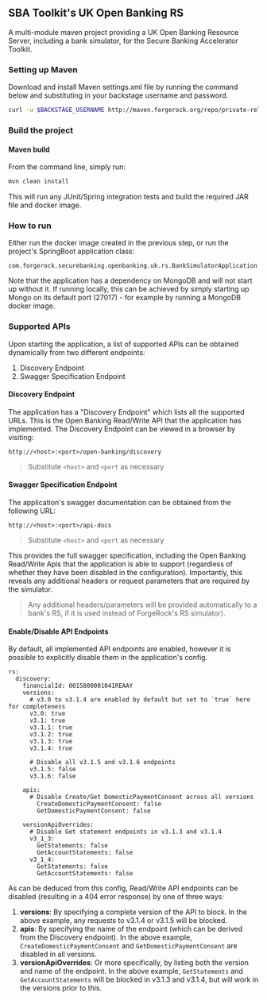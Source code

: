 ## SBA Toolkit's UK Open Banking RS 

A multi-module maven project providing a UK Open Banking Resource Server, including a bank simulator, for the Secure Banking Accelerator Toolkit.

### Setting up Maven

Download and install Maven settings.xml file by running the command below and substituting in your backstage username and password.

```bash
curl -u $BACKSTAGE_USERNAME http://maven.forgerock.org/repo/private-releases/settings.xml > ~/.m2/settings.xml
```

### Build the project

#### Maven build

From the command line, simply run:

```bash
mvn clean install
```

This will run any JUnit/Spring integration tests and build the required JAR file and docker image.

### How to run
Either run the docker image created in the previous step, or run the project's SpringBoot application class:

```com.forgerock.securebanking.openbanking.uk.rs.BankSimulatorApplication``` 

Note that the application has a dependency on MongoDB and will not start up without it. If running locally, this can be
achieved by simply starting up Mongo on its default port (27017) - for example by running a MongoDB docker image.

### Supported APIs
Upon starting the application, a list of supported APIs can be obtained dynamically from two different endpoints:

1. Discovery Endpoint
1. Swagger Specification Endpoint
 
#### Discovery Endpoint
The application has a "Discovery Endpoint" which lists all the supported URLs. This is the Open Banking Read/Write API
that the application has implemented. The Discovery Endpoint can be viewed in a browser by visiting:

```http://<host>:<port>/open-banking/discovery```

> Substitute `<host>` and `<port` as necessary

#### Swagger Specification Endpoint
The application's swagger documentation can be obtained from the following URL:

```http://<host>:<port>/api-docs``` 

> Substitute `<host>` and `<port` as necessary

This provides the full swagger specification, including the Open Banking Read/Write Apis that the application is able
to support (regardless of whether they have been disabled in the configuration). Importantly, this reveals any
additional headers or request parameters that are required by the simulator.

> Any additional headers/parameters will be provided automatically to a bank's RS, if it is used instead
>of ForgeRock's RS simulator).

#### Enable/Disable API Endpoints
By default, all implemented API endpoints are enabled, however it is possible to explicitly disable them in the
application's config.

```
rs:
  discovery:
    financialId: 0015800001041REAAY
    versions:
      # v3.0 to v3.1.4 are enabled by default but set to `true` here for completeness
      v3.0: true
      v3.1: true
      v3.1.1: true
      v3.1.2: true
      v3.1.3: true
      v3.1.4: true

      # Disable all v3.1.5 and v3.1.6 endpoints
      v3.1.5: false
      v3.1.6: false

    apis:
      # Disable Create/Get DomesticPaymentConsent across all versions
        CreateDomesticPaymentConsent: false      
        GetDomesticPaymentConsent: false

    versionApiOverrides:
      # Disable Get statement endpoints in v3.1.3 and v3.1.4
      v3_1_3:
        GetStatements: false
        GetAccountStatements: false
      v3_1_4:
        GetStatements: false
        GetAccountStatements: false
```

As can be deduced from this config, Read/Write API endpoints can be disabled (resulting in a 404 error response) by one
of three ways:

1. **versions**: By specifying a complete version of the API to block. In the above example, any requests to v3.1.4
or v3.1.5 will be blocked.
1. **apis**: By specifying the name of the endpoint (which can be derived from the Discovery endpoint). In the above
example, `CreateDomesticPaymentConsent` and `GetDomesticPaymentConsent` are disabled in all versions.
1. **versionApiOverrides**: Or more specifically, by listing both the version and name of the endpoint. In the above
example, `GetStatements` and `GetAccountStatements` will be blocked in v3.1.3 and v3.1.4, but will work in the versions
prior to this.
